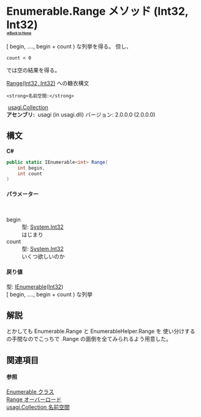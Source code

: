 # Enumerable.Range メソッド (Int32, Int32)<div style="font-size:30%"><a href="https://github.com/usagi/usagi.cs/blob/master/docs/Home.md">≪Back to Home</a></div> 

[ begin, ...., begin + count ) な列挙を得る。 但し、 
```
count < 0
```
 では空の結果を得る。 

<a href="http://msdn2.microsoft.com/ja-jp/library/bb341264" target="_blank">Range(Int32, Int32)</a> への糖衣構文


    <strong>名前空間:</strong>
&nbsp;<a href="N_usagi_Collection.md">usagi.Collection</a><br /><strong>アセンブリ:</strong>
&nbsp;usagi (in usagi.dll) バージョン: 2.0.0.0 (2.0.0.0)

## 構文

**C#**<br />
``` C#
public static IEnumerable<int> Range(
	int begin,
	int count
)
```


#### パラメーター
&nbsp;<dl><dt>begin</dt><dd>型: <a href="http://msdn2.microsoft.com/ja-jp/library/td2s409d" target="_blank">System.Int32</a><br />はじまり</dd><dt>count</dt><dd>型: <a href="http://msdn2.microsoft.com/ja-jp/library/td2s409d" target="_blank">System.Int32</a><br />いくつ欲しいのか</dd></dl>

#### 戻り値
型: <a href="http://msdn2.microsoft.com/ja-jp/library/9eekhta0" target="_blank">IEnumerable</a>(<a href="http://msdn2.microsoft.com/ja-jp/library/td2s409d" target="_blank">Int32</a>)<br />[ begin, ...., begin + count ) な列挙

## 解説
とかしても Enumerable.Range と EnumerableHelper.Range を 使い分けするの手間なのでこっちで .Range の面倒を全てみられるよう用意した。

## 関連項目


#### 参照
<a href="T_usagi_Collection_Enumerable.md">Enumerable クラス</a><br /><a href="Overload_usagi_Collection_Enumerable_Range.md">Range オーバーロード</a><br /><a href="N_usagi_Collection.md">usagi.Collection 名前空間</a><br />